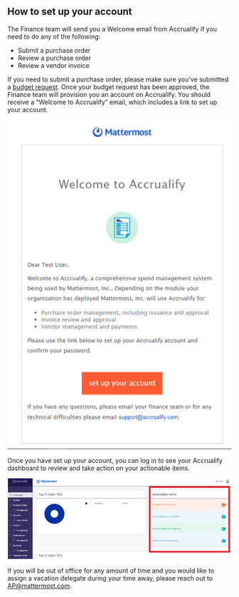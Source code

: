 ## How to set up your account

The Finance team will send you a Welcome email from Accrualify if you need to do any of the following:

* Submit a purchase order
* Review a purchase order
* Review a vendor invoice

If you need to submit a purchase order, please make sure you've submitted a [budget request](https://handbook.mattermost.com/operations/finance/spending-company-money/budget). Once your budget request has been approved, the Finance team will provision you an account on Accrualify. You should receive a “Welcome to Accrualify” email, which includes a link to set up your account.

![](../../../../.gitbook/assets/How-to-set-up-your-Accrualify-account-1.PNG)

Once you have set up your account, you can log in to see your Accrualify dashboard to review and take action on your actionable items.

![](../../../../.gitbook/assets/How-to-set-up-your-Accrualify-account-2.PNG)


If you will be out of office for any amount of time and you would like to assign a vacation delegate during your time away, please reach out to AP@mattermost.com.
